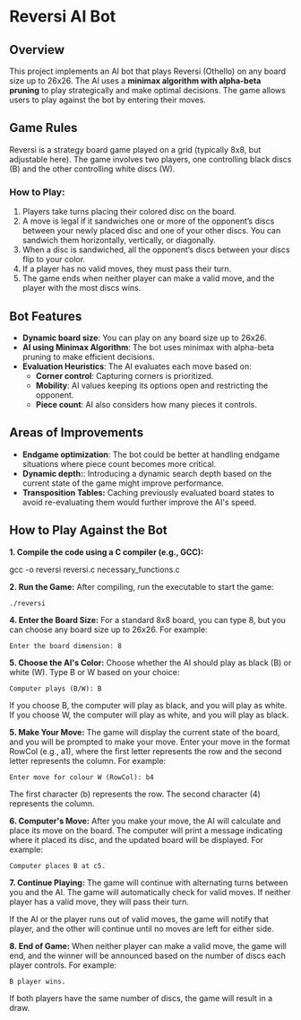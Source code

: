 # Reversi AI Bot

## Overview
This project implements an AI bot that plays Reversi (Othello) on any board size up to 26x26. The AI uses a **minimax algorithm with alpha-beta pruning** to play strategically and make optimal decisions. The game allows users to play against the bot by entering their moves.

## Game Rules
Reversi is a strategy board game played on a grid (typically 8x8, but adjustable here). The game involves two players, one controlling black discs (B) and the other controlling white discs (W).

### How to Play:
1. Players take turns placing their colored disc on the board.
2. A move is legal if it sandwiches one or more of the opponent’s discs between your newly placed disc and one of your other discs. You can sandwich them horizontally, vertically, or diagonally.
3. When a disc is sandwiched, all the opponent’s discs between your discs flip to your color.
4. If a player has no valid moves, they must pass their turn.
5. The game ends when neither player can make a valid move, and the player with the most discs wins.

## Bot Features
- **Dynamic board size**: You can play on any board size up to 26x26.
- **AI using Minimax Algorithm**: The bot uses minimax with alpha-beta pruning to make efficient decisions.
- **Evaluation Heuristics**: The AI evaluates each move based on:
  - **Corner control**: Capturing corners is prioritized.
  - **Mobility**: AI values keeping its options open and restricting the opponent.
  - **Piece count**: AI also considers how many pieces it controls.
 
## Areas of Improvements
- **Endgame optimization**: The bot could be better at handling endgame situations where piece count becomes more critical.
- **Dynamic depth:**: Introducing a dynamic search depth based on the current state of the game might improve performance.
- **Transposition Tables:** Caching previously evaluated board states to avoid re-evaluating them would further improve the AI's speed.
  
## How to Play Against the Bot
**1. Compile the code using a C compiler (e.g., GCC):**

   gcc -o reversi reversi.c necessary_functions.c
   
**2. Run the Game:**
After compiling, run the executable to start the game:

    ./reversi
   
**4. Enter the Board Size:**
For a standard 8x8 board, you can type 8, but you can choose any board size up to 26x26. For example:

    Enter the board dimension: 8

**5. Choose the AI's Color:**
Choose whether the AI should play as black (B) or white (W). Type B or W based on your choice:

    Computer plays (B/W): B
    
If you choose B, the computer will play as black, and you will play as white.
If you choose W, the computer will play as white, and you will play as black.

**5. Make Your Move:**
The game will display the current state of the board, and you will be prompted to make your move. Enter your move in the format RowCol (e.g., a1), where the first letter represents the row and the second letter represents the column. For example:

    Enter move for colour W (RowCol): b4
    
The first character (b) represents the row.
The second character (4) represents the column.

**6. Computer's Move:**
After you make your move, the AI will calculate and place its move on the board. The computer will print a message indicating where it placed its disc, and the updated board will be displayed. For example:

    Computer places B at c5.

**7. Continue Playing:**
The game will continue with alternating turns between you and the AI. The game will automatically check for valid moves. If neither player has a valid move, they will pass their turn.

If the AI or the player runs out of valid moves, the game will notify that player, and the other will continue until no moves are left for either side.

**8. End of Game:**
When neither player can make a valid move, the game will end, and the winner will be announced based on the number of discs each player controls. For example:

    B player wins.
   
If both players have the same number of discs, the game will result in a draw.

